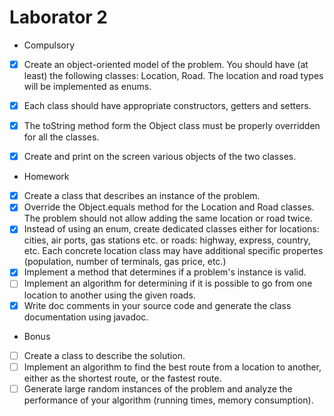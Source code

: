 # Laborator 2
- Compulsory
- [x] Create an object-oriented model of the problem. You should have (at least) the following classes: Location, Road.
  The location and road types will be implemented as enums.
- [x] Each class should have appropriate constructors, getters and setters.
- [x] The toString method form the Object class must be properly overridden for all the classes.
- [x] Create and print on the screen various objects of the two classes.


- Homework
- [X] Create a class that describes an instance of the problem.
- [X] Override the Object.equals method for the Location and Road classes. The problem should not allow adding the same location or road twice.
- [X] Instead of using an enum, create dedicated classes either for locations: cities, air ports, gas stations etc. or roads: highway, express, country, etc. Each concrete location class may have additional specific propertes (population, number of terminals, gas price, etc.)
- [X] Implement a method that determines if a problem's instance is valid.
- [ ] Implement an algorithm for determining if it is possible to go from one location to another using the given roads.
- [X] Write doc comments in your source code and generate the class documentation using javadoc.

- Bonus
- [ ] Create a class to describe the solution.
- [ ] Implement an algorithm to find the best route from a location to another, either as the shortest route, or the fastest route.
- [ ] Generate large random instances of the problem and analyze the performance of your algorithm (running times, memory consumption).